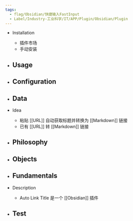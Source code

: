 ```yaml
---
tags:
  - flag/Obsidian/快捷输入FastInput
  - Label/Industry-工业科学/IT/APP/Plugin/Obsidian/Plugin
---
```


- Installation
    - 插件市场
    - 手动安装

- Usage
    - 

- Configuration
    - 

- Data
    - 

- Idea
    - 粘贴 [[URL]] 自动获取标题并转换为 [[Markdown]] 链接
    - 已有 [[URL]] 转 [[Markdown]] 链接

- Philosophy
    - 

- Objects
    - 

- Fundamentals
    - 

- Description
    - Auto Link Title 是一个 [[Obsidian]] 插件

- Test
    - 
